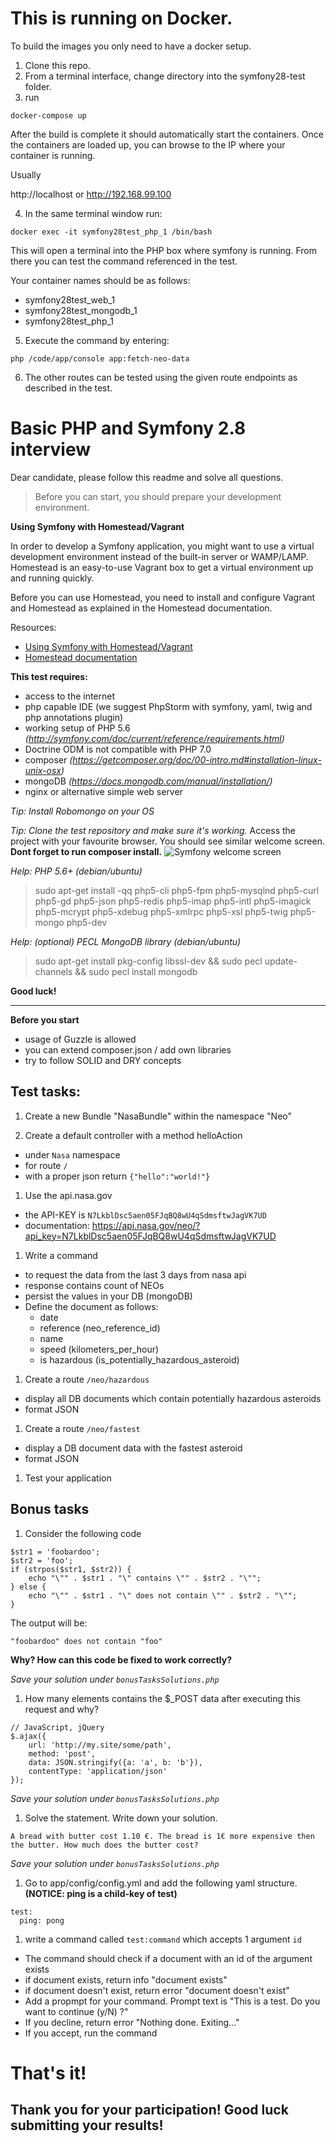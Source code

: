 # This is running on Docker.

To build the images you only need to have a docker setup.

1.  Clone this repo.
2.  From a terminal interface, change directory into the symfony28-test folder.
3.  run
```
docker-compose up
```
After the build is complete it should automatically start the containers.
Once the containers are loaded up, you can browse to the IP where your
container is running.

Usually

http://localhost
or
http://192.168.99.100

4. In the same terminal window run:
```
docker exec -it symfony28test_php_1 /bin/bash
```
This will open a terminal into the PHP box where symfony is running. From there you
can test the command referenced in the test.

Your container names should be as follows:
- symfony28test_web_1
- symfony28test_mongodb_1
- symfony28test_php_1

5. Execute the command by entering:
```
php /code/app/console app:fetch-neo-data
```
6. The other routes can be tested using the given route endpoints as described in the test.




# Basic PHP and Symfony 2.8 interview

Dear candidate, please follow this readme and solve all questions.

> Before you can start, you should prepare your development environment.

**Using Symfony with Homestead/Vagrant**

In order to develop a Symfony application, you might want to use a virtual development environment instead of the built-in server or WAMP/LAMP. Homestead is an easy-to-use Vagrant box to get a virtual environment up and running quickly.

Before you can use Homestead, you need to install and configure Vagrant and Homestead as explained in the Homestead documentation.

Resources:
- [Using Symfony with Homestead/Vagrant](http://symfony.com/doc/current/cookbook/workflow/homestead.html)
- [Homestead documentation](http://laravel.com/docs/homestead#installation-and-setup)


**This test requires:**
- access to the internet
- php capable IDE (we suggest PhpStorm with symfony, yaml, twig and php annotations plugin)
- working setup of PHP 5.6 *(http://symfony.com/doc/current/reference/requirements.html)*
- Doctrine ODM is not compatible with PHP 7.0
- composer *(https://getcomposer.org/doc/00-intro.md#installation-linux-unix-osx)*
- mongoDB *(https://docs.mongodb.com/manual/installation/)*
- nginx or alternative simple web server

*Tip: Install Robomongo on your OS*

*Tip: Clone the test repository and make sure it's working.*
Access the project with your favourite browser. You should see similar welcome screen. **Dont forget to run composer install.**
![Symfony welcome screen](https://raw.githubusercontent.com/OskHa/php_interview_test/master/symfony_screenshot.png)

*Help: PHP 5.6+ (debian/ubuntu)*
> sudo apt-get install -qq php5-cli php5-fpm php5-mysqlnd php5-curl php5-gd php5-json php5-redis php5-imap php5-intl php5-imagick php5-mcrypt php5-xdebug php5-xmlrpc php5-xsl php5-twig php5-mongo php5-dev

*Help: (optional) PECL MongoDB library (debian/ubuntu)*
> sudo apt-get install pkg-config libssl-dev && sudo pecl update-channels && sudo pecl install mongodb

**Good luck!**


--------


**Before you start**
- usage of Guzzle is allowed
- you can extend composer.json / add own libraries
- try to follow SOLID and DRY concepts


## Test tasks:


1. Create a new Bundle "NasaBundle" within the namespace "Neo"

1. Create a default controller with a method helloAction
  * under `Nasa` namespace
  * for route `/`
  * with a proper json return `{"hello":"world!"}`

1. Use the api.nasa.gov
  * the API-KEY is `N7LkblDsc5aen05FJqBQ8wU4qSdmsftwJagVK7UD`
  * documentation: https://api.nasa.gov/neo/?api_key=N7LkblDsc5aen05FJqBQ8wU4qSdmsftwJagVK7UD

1. Write a command
  * to request the data from the last 3 days from nasa api
  * response contains count of NEOs
  * persist the values in your DB (mongoDB)
  * Define the document as follows:
    * date
    * reference (neo_reference_id)
    * name
    * speed (kilometers_per_hour)
    * is hazardous (is_potentially_hazardous_asteroid)

1. Create a route `/neo/hazardous`
  * display all DB documents which contain potentially hazardous asteroids
  * format JSON

1. Create a route `/neo/fastest`
  * display a DB document data with the fastest asteroid
  * format JSON

1. Test your application



## Bonus tasks

1. Consider the following code
  ```
  $str1 = 'foobardoo';
  $str2 = 'foo';
  if (strpos($str1, $str2)) {
      echo "\"" . $str1 . "\" contains \"" . $str2 . "\"";
  } else {
      echo "\"" . $str1 . "\" does not contain \"" . $str2 . "\"";
  }
  ```

  The output will be:

  `"foobardoo" does not contain "foo"`

  **Why? How can this code be fixed to work correctly?**

  *Save your solution under `bonusTasksSolutions.php`*

1. How many elements contains the $_POST data after executing this request and why?

  ```
  // JavaScript, jQuery
  $.ajax({
      url: 'http://my.site/some/path',
      method: 'post',
      data: JSON.stringify({a: 'a', b: 'b'}),
      contentType: 'application/json'
  });
  ```

  *Save your solution under `bonusTasksSolutions.php`*

1. Solve the statement. Write down your solution.

  ```
  A bread with butter cost 1.10 €. The bread is 1€ more expensive then the butter. How much does the butter cost?
  ```

  *Save your solution under `bonusTasksSolutions.php`*

1. Go to app/config/config.yml and add the following yaml structure. **(NOTICE: ping is a child-key of test)**
  ```
  test:
    ping: pong
  ```

1. write a command called `test:command` which accepts 1 argument `id`
  * The command should check if a document with an id of the argument exists
  * if document exists, return info "document exists"
  * if document doesn't exist, return error "document doesn't exist"
  * Add a propmpt for your command. Prompt text is "This is a test. Do you want to continue (y/N) ?"
  * If you decline, return error "Nothing done. Exiting..."
  * If you accept, run the command


# That's it!
## Thank you for your participation! Good luck submitting your results!

